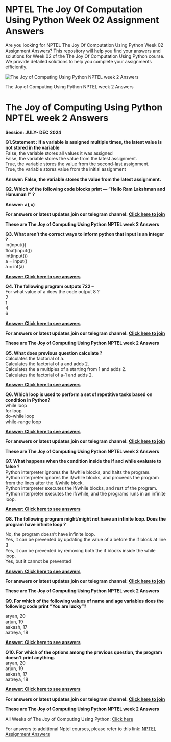 # NPTEL The Joy Of Computation Using Python Week 02 Assignment Answers

Are you looking for NPTEL The Joy Of Computation Using Python Week 02 Assignment Answers? This repository will help you find your answers and solutions for Week 02 of the The Joy Of Computation Using Python course. We provide detailed solutions to help you complete your assignments efficiently.

![The Joy of Computing Using Python NPTEL week 2 Answers](https://miro.medium.com/v2/resize:fit:875/1*tg7DtWES7sTeiFexp7i1jw.jpeg)

The Joy of Computing Using Python NPTEL week 2 Answers


# The Joy of Computing Using Python NPTEL week 2 Answers<a id="04d0"></a>

**Session: JULY- DEC 2024**

**Q1.Statement : If a variable is assigned multiple times, the latest value is not stored in the variable**\
False, the variable stores all values it was assigned\
False, the variable stores the value from the latest assignment.\
True, the variable stores the value from the second-last assignment.\
True, the variable stores value from the initial assignment

**Answer: False, the variable stores the value from the latest assignment.**

**Q2. Which of the following code blocks print — ”Hello Ram Lakshman and Hanuman !” ?**

**Answer: a),c)**

**For answers or latest updates join our telegram channel:** [**Click here to join**](https://telegram.me/nptel_assignments)

**These are The Joy of Computing Using Python NPTEL week 2 Answers**

**Q3. What aren’t the correct ways to inform python that input is an integer ?**\
in(input())\
float(input())\
int(input())\
a = input()\
a = int(a)

[**Answer: Click here to see answers**](https://progiez.com/the-joy-of-computing-using-python-nptel-week-2-answers)

**Q4. The following program outputs 722 –**\
For what value of a does the code output 8 ?\
2\
1\
4\
6

[**Answer: Click here to see answers**](https://progiez.com/the-joy-of-computing-using-python-nptel-week-2-answers)

**For answers or latest updates join our telegram channel:** [**Click here to join**](https://telegram.me/nptel_assignments)

**These are The Joy of Computing Using Python NPTEL week 2 Answers**

**Q5. What does previous question calculate ?**\
Calculates the factorial of a.\
Calculates the factorial of a and adds 2.\
Calculates the a multiples of a starting from 1 and adds 2.\
Calculates the factorial of a-1 and adds 2.

[**Answer: Click here to see answers**](https://progiez.com/the-joy-of-computing-using-python-nptel-week-2-answers)

**Q6. Which loop is used to perform a set of repetitive tasks based on condition in Python?**\
while loop\
for loop\
do-while loop\
while-range loop

[**Answer: Click here to see answers**](https://progiez.com/the-joy-of-computing-using-python-nptel-week-2-answers)

**For answers or latest updates join our telegram channel:** [**Click here to join**](https://telegram.me/nptel_assignments)

**These are The Joy of Computing Using Python NPTEL week 2 Answers**

**Q7. What happens when the condition inside the if and while evaluate to false ?**\
Python interpreter ignores the if/while blocks, and halts the program.\
Python interpreter ignores the if/while blocks, and proceeds the program from the lines after the if/while block.\
Python interpreter executes the if/while blocks, and rest of the program.\
Python interpreter executes the if/while, and the programs runs in an infinite loop.

[**Answer: Click here to see answers**](https://progiez.com/the-joy-of-computing-using-python-nptel-week-2-answers)

**Q8. The following program might/might not have an infinite loop. Does the program have infinite loop ?**

No, the program doesn’t have infinite loop.\
Yes, it can be prevented by updating the value of a before the if block at line 3\
Yes, it can be prevented by removing both the if blocks inside the while loop.\
Yes, but it cannot be prevented

[**Answer: Click here to see answers**](https://progiez.com/the-joy-of-computing-using-python-nptel-week-2-answers)

**For answers or latest updates join our telegram channel:** [**Click here to join**](https://telegram.me/nptel_assignments)

**These are The Joy of Computing Using Python NPTEL week 2 Answers**

**Q9. For which of the following values of name and age variables does the following code print ”You are lucky”?**

aryan, 20\
arjun, 19\
aakash, 17\
aatreya, 18

[**Answer: Click here to see answers**](https://progiez.com/the-joy-of-computing-using-python-nptel-week-2-answers)

**Q10. For which of the options among the previous question, the program doesn’t print anything.**\
aryan, 20\
arjun, 19\
aakash, 17\
aatreya, 18

[**Answer: Click here to see answers**](https://progiez.com/the-joy-of-computing-using-python-nptel-week-2-answers)

**For answers or latest updates join our telegram channel:** [**Click here to join**](https://telegram.me/nptel_assignments)

**These are The Joy of Computing Using Python NPTEL week 2 Answers**

All Weeks of The Joy of Computing Using Python: [Click here](https://progiez.com/nptel-assignment-answers/the-joy-of-computing-using-python/)

For answers to additional Nptel courses, please refer to this link: [NPTEL Assignment Answers](https://progiez.com/nptel-assignment-answers)
